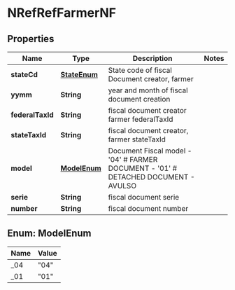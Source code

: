 
# NRefRefFarmerNF

## Properties
Name | Type | Description | Notes
------------ | ------------- | ------------- | -------------
**stateCd** | [**StateEnum**](StateEnum.md) | State code of fiscal Document creator, farmer | 
**yymm** | **String** | year and month of fiscal document creation | 
**federalTaxId** | **String** | fiscal document creator farmer federalTaxId | 
**stateTaxId** | **String** | fiscal document creator, farmer stateTaxId | 
**model** | [**ModelEnum**](#ModelEnum) | Document Fiscal model - &#39;04&#39; # FARMER DOCUMENT - &#39;01&#39; # DETACHED DOCUMENT - AVULSO  | 
**serie** | **String** | fiscal document serie | 
**number** | **String** | fiscal document number | 


<a name="ModelEnum"></a>
## Enum: ModelEnum
Name | Value
---- | -----
_04 | &quot;04&quot;
_01 | &quot;01&quot;



